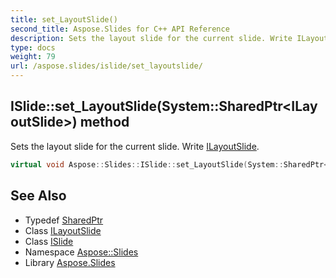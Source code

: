 ```yaml
---
title: set_LayoutSlide()
second_title: Aspose.Slides for C++ API Reference
description: Sets the layout slide for the current slide. Write ILayoutSlide.
type: docs
weight: 79
url: /aspose.slides/islide/set_layoutslide/
---
```

## ISlide::set_LayoutSlide(System::SharedPtr\<ILayoutSlide\>) method


Sets the layout slide for the current slide. Write [ILayoutSlide](../../ilayoutslide/).

```cpp
virtual void Aspose::Slides::ISlide::set_LayoutSlide(System::SharedPtr<ILayoutSlide> value)=0
```

## See Also

* Typedef [SharedPtr](../../../system/sharedptr/)
* Class [ILayoutSlide](../../ilayoutslide/)
* Class [ISlide](../)
* Namespace [Aspose::Slides](../../)
* Library [Aspose.Slides](../../../)